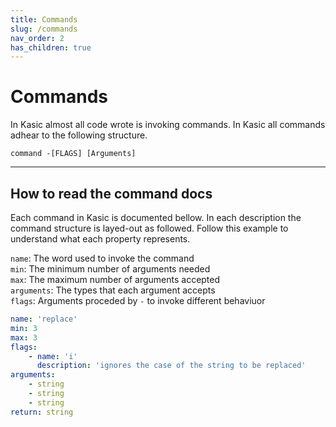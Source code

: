 ```yaml
---
title: Commands
slug: /commands
nav_order: 2
has_children: true
---
```


# Commands
In Kasic almost all code wrote is invoking commands. In Kasic all commands adhear to the following structure.
```
command -[FLAGS] [Arguments]
```
---
## How to read the command docs
Each command in Kasic is documented bellow. In each description the command structure is layed-out as followed. Follow this example to understand what each property represents.

`name`: The word used to invoke the command<br>
`min`: The minimum number of arguments needed<br>
`max`: The maximum number of arguments accepted<br>
`arguments`: The types that each argument accepts<br>
`flags`: Arguments proceded by `-` to invoke different behaviuor<br>


```yaml
name: 'replace'
min: 3
max: 3
flags:
    - name: 'i'
      description: 'ignores the case of the string to be replaced'
arguments:
    - string
    - string
    - string
return: string
```